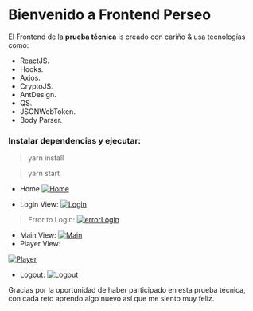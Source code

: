 # Bienvenido a Frontend Perseo


 El Frontend  de la **prueba técnica** is creado con cariño & usa tecnologías como:
 - ReactJS.
 - Hooks.
 - Axios.
 - CryptoJS.
 - AntDesign.
 - QS.
 - JSONWebToken.
 - Body Parser.

### Instalar dependencias y ejecutar:
>yarn install

>yarn start

- Home
[![Home](https://i.gyazo.com/27ab6faef9af276873b7465e4b05cba2.gif)](https://gyazo.com/27ab6faef9af276873b7465e4b05cba2)

- Login View:
[![Login](https://i.gyazo.com/5a147f6fbda2a364a748620be34bff2f.gif)](https://gyazo.com/5a147f6fbda2a364a748620be34bff2f)
>Error to Login:
[![errorLogin](https://i.gyazo.com/9e930342a30c506390f71d2ed3c6be42.gif)](https://gyazo.com/9e930342a30c506390f71d2ed3c6be42)

- Main View:
[![Main](https://i.gyazo.com/b13bf968ae4b421d456cf26bfbffd5cd.gif)](https://gyazo.com/b13bf968ae4b421d456cf26bfbffd5cd)
- Player View:

[![Player](https://i.gyazo.com/b469f0ac3950f0155d7a75da7f389715.gif)](https://gyazo.com/b469f0ac3950f0155d7a75da7f389715)

- Logout:
[![Logout](https://i.gyazo.com/2d53d980b5891fa775402d073fb6ead0.gif)](https://gyazo.com/2d53d980b5891fa775402d073fb6ead0)

Gracias por la oportunidad de haber participado en esta prueba técnica, con cada reto aprendo algo nuevo así que me siento muy feliz.